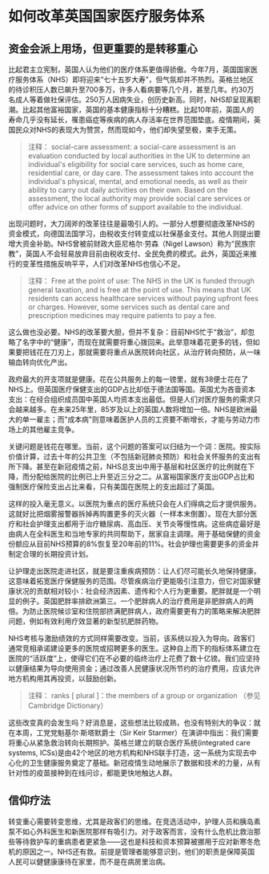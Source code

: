 # 如何改革英国国家医疗服务体系

## 资金会派上用场，但更重要的是转移重心

比起君主立宪制，英国人认为他们的医疗体系更值得骄傲。今年7月，英国国家医疗服务体系（NHS）即将迎来“七十五岁大寿”，但气氛却并不热烈。英格兰地区的待诊积压人数已飙升至700多万，许多人看病要等几个月，甚至几年。约30万名成人等着做社保评估。250万人因病失业，创历史新高。同时，NHS却呈现离职潮。比起其他富裕国家，英国的基本健康指标十分糟糕。比起10年前，英国人的寿命几乎没有延长，罹患癌症等疾病的病人存活率在世界范围垫底。疫情期间，英国民众对NHS的表现大为赞赏，然而现如今，他们却失望至极，束手无策。

> 注释：
social-care assessment: a social-care assessment is an evaluation conducted by local authorities in the UK to determine an individual's eligibility for social care services, such as home care, residential care, or day care. The assessment takes into account the individual's physical, mental, and emotional needs, as well as their ability to carry out daily activities on their own. Based on the assessment, the local authority may provide social care services or offer advice on other forms of support available to the individual.

出现问题时，大刀阔斧的改革往往是最吸引人的。一部分人想要彻底改革NHS的资金模式，向德国法国学习，由税收支付转变成以社保基金支付。其他人则提出要增大资金补助。NHS曾被前财政大臣尼格尔·劳森（Nigel Lawson）称为“民族宗教”，英国人不会轻易放弃目前由税收支付、全民免费的模式。此外，英国近来推行的变革性措施反响平平，人们对改革NHS也信心不足。

> 注释：
Free at the point of use: The NHS in the UK is funded through general taxation, and is free at the point of use. This means that UK residents can access healthcare services without paying upfront fees or charges. However, some services such as dental care and prescription medicines may require patients to pay a fee.

这么做也没必要。NHS的改革要大胆，但并不复杂：目前NHS忙于“救治”，却忽略了名字中的“健康”，而现在就需要将重心拨回来。此举意味着花更多的钱，但如果要把钱花在刀刃上，那就需要将重点从医院转向社区，从治疗转向预防，从一味输血转向优化产出。

政府最大的开支项就是健康。花在公共服务上的每一镑里，就有38便士花在了NHS上。但英国医疗保健支出的GDP占比却低于德法国等国。英国尤为吝啬资本支出：在经合组织成员国中英国人均资本支出最低。但是人们对医疗服务的需求只会越来越多。在未来25年里，85岁及以上的英国人数将增加一倍。NHS是欧洲最大的单一雇主；而"成本病"则意味着医护人员的工资要不断增长，才能与劳动力市场上的其他雇主竞争。

关键问题是钱花在哪里。当前，这个问题的答案可以归结为一个词：医院。按实际价值计算，过去十年的公共卫生（不包括新冠肺炎预防）和社会关怀服务的支出有所下降。甚至在新冠疫情之前，NHS总支出中用于基层和社区医疗的比例就在下降，而分配给医院的比例已上升至近三分之二。从富裕国家医疗支出GDP占比和强制医疗保险支出占比来看，只有美国在医院上的支出超过了英国。

这样的投入毫无意义。以医院为重点的医疗系统只会在人们得病之后才提供服务。这就好比把烟雾报警器拆掉再购置更多的灭火器（一样本末倒置）。现在大部分医疗和社会护理支出都用于治疗糖尿病、高血压、关节炎等慢性病。这些病症最好是由病人在全科医生和当地专家的共同帮助下，居家自主调理。用于基础保健的资金份额应从目前NHS预算的8%恢复至20年前的11%。社会护理也需要更多的资金并制定合理的长期投资计划。

让护理走出医院走进社区，就是要注重疾病预防：让人们尽可能长久地保持健康。这意味着拓宽医疗保健服务的范围。尽管疾病治疗更能吸引注意力，但它对国家健康状况的贡献相对较小：社会经济因素、遗传和个人行为更重要。肥胖就是一个明显的例子。英国肥胖率排欧洲第三。一个肥胖病人的治疗费用是非肥胖病人的两倍。为防止医院候诊室和住院部挤满肥胖病人，政府需要更有力的策略来解决肥胖问题，例如有效利用疗效显著的新型抗肥胖药物。

NHS考核与激励绩效的方式同样需要改变。当前，该系统以投入为导向。政客们通常竞相承诺建设更多的医院或招聘更多的医生。这种自上而下的指标体系建立在医院的“活跃度”上，使得它们在不必要的临终治疗上花费了数十亿镑。我们应坚持以健康结果为导向使用资金；通过改善人民健康状况所节约的治疗费用，应该允许地方机构用其再投资，以鼓励创新。

> 注释：
ranks [ plural ]：the members of a group or organization （参见Cambridge Dictionary）

这些改变真的会发生吗？好消息是，这些想法比较成熟，也没有特别大的争议：就在本周，工党党魁基尔·斯塔默爵士（Sir Keir Starmer）在演讲中指出：我们需要将重心从紧急救治转向长期照护。英格兰建立的联合医疗系统(integrated care systems, ICSs)是由42个地区的地方机构和NHS联手打造，这一系统为实现去中心化的卫生健康服务奠定了基础。新冠疫情生动地展示了数据和技术的力量，从有针对性的疫苗接种到在线问诊，都能更快地触达人群。

## 信仰疗法

转变重心需要转变思维，尤其是政客们的思维。在竞选活动中，护理人员和胰岛素泵不如心外科医生和新医院那样有吸引力。对于政客而言，没有什么危机比救治那些等待救护车的重病患者更紧急——这也是科技和资本预算被挪用于应对新寒冬危机的原因之一。NHS还有救。前提是管理者能够意识到，他们的职责是保障英国人民可以健健康康待在家里，而不是在病房里治病。